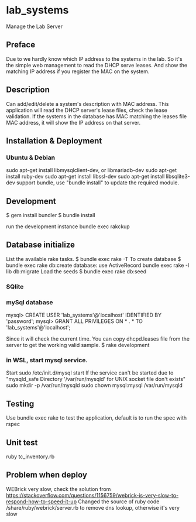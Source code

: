 # lab_systems
Manage the Lab Server

## Preface
Due to we hardly know which IP address to the systems in the lab. So it's the simple web management to read the DHCP serve leases.
And show the matching IP address if you register the MAC on the system.

## Description
Can add/edit/delete a system's description with MAC address. This application will read the DHCP server's lease files, check the lease validation.
If the systems in the database has MAC matching the leases file MAC address, it will show the IP address on that server.

## Installation & Deployment
### Ubuntu & Debian
sudo apt-get install libmysqlclient-dev, or libmariadb-dev
sudo apt-get install ruby-dev
sudo apt-get install libssl-dev
sudo apt-get install libsqlite3-dev
support bundle, use "bundle install" to update the required module.
## Development
$ gem install bundler
$ bundle install

run the development instance
bundle exec rakckup

## Database initialize
List the available rake tasks.
$ bundle exec rake -T
To create database
$ bundle exec rake db:create 
database: use ActiveRecord
bundle exec rake -I lib db:migrate
Load the seeds
$ bundle exec rake db:seed


### SQlite
### mySql database
mysql> CREATE USER 'lab_systems'@'localhost' IDENTIFIED BY 'password';
mysql> GRANT ALL PRIVILEGES ON * . * TO 'lab_systems'@'localhost';


Since it will check the current time.
You can copy dhcpd.leases file from the server to get the working valid sample.
$ rake development
### in WSL, start mysql service.
Start sudo /etc/init.d/mysql start 
If the service can't be started due to "mysqld_safe Directory '/var/run/mysqld' for UNIX socket file don't exists"
sudo mkdir -p /var/run/mysqld 
sudo chown mysql:mysql /var/run/mysqld

## Testing
Use bundle exec rake to test the application, default is to run the spec with rspec
## Unit test 
ruby tc_inventory.rb

## Problem when deploy

WEBrick very slow, check the solution from https://stackoverflow.com/questions/1156759/webrick-is-very-slow-to-respond-how-to-speed-it-up
Changed the source of ruby code /share/ruby/webrick/server.rb to remove dns lookup, otherwise it's very slow

